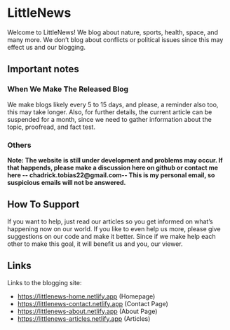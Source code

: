 # LittleNews
Welcome to LittleNews! We blog about nature, sports, health, space, and many more. We don’t blog about conflicts or political issues since this may effect us and our blogging. 
## Important notes
### When We Make The Released Blog
We make blogs likely every 5 to 15 days, and please, a reminder also too, this may take longer. Also, for further details, the current article can be suspended for a month, since we need to gather information about the topic, proofread, and fact test.
### Others
__Note: The website is still under development and problems may occur. If that happends, please make a discussion here on github or contact me here -- chadrick.tobias22@gmail.com-- This is my personal email, so suspicious emails will not be answered.__
## How To Support
If you want to help, just read our articles so you get informed on what’s happening now on our world. If you like to even help us more, please give suggestions on our code and make it better. Since if we make help each other to make this goal, it will benefit us and you, our viewer.
## Links
Links to the blogging site:
* https://littlenews-home.netlify.app (Homepage)
* https://littlenews-contact.netlify.app (Contact Page)
* https://littlenews-about.netlify.app (About Page)
* https://littlenews-articles.netlify.app (Articles)
